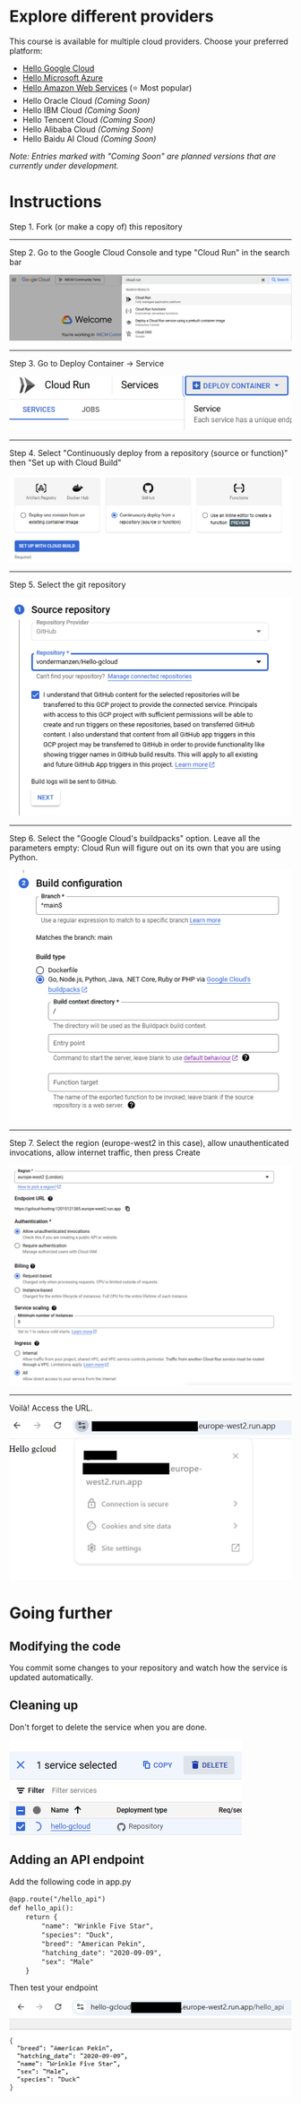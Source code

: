 # Explore different providers

This course is available for multiple cloud providers. Choose your preferred platform:

- [Hello Google Cloud](https://github.com/Oxford-Research-Cloud-Competency-Centre/Hello-gcloud)
- [Hello Microsoft Azure](https://github.com/Oxford-Research-Cloud-Competency-Centre/Hello-mazure)
- [Hello Amazon Web Services](https://github.com/Oxford-Research-Cloud-Competency-Centre/Hello-aws) (⭐ Most popular)
- Hello Oracle Cloud *(Coming Soon)*
- Hello IBM Cloud *(Coming Soon)*
- Hello Tencent Cloud *(Coming Soon)*
- Hello Alibaba Cloud *(Coming Soon)*
- Hello Baidu AI Cloud *(Coming Soon)*

*Note: Entries marked with "Coming Soon" are planned versions that are currently under development.*

# Instructions

Step 1. Fork (or make a copy of) this repository

***

Step 2. Go to the Google Cloud Console and type "Cloud Run" in the search bar

![Step 2](README_images/img1.png)

***

Step 3. Go to Deploy Container -> Service

![Step 3](README_images/img2.png)

***

Step 4. Select "Continuously deploy from a repository (source or function)" then "Set up with Cloud Build" 

![Step 4](README_images/img3.png)

***

Step 5. Select the git repository 

![Step 5](README_images/img4.png)

***

Step 6. Select the "Google Cloud's buildpacks" option. Leave all the parameters empty: Cloud Run will figure out on its own that you are using Python. 

![Step 6](README_images/img5.png)

***

Step 7. Select the region (europe-west2 in this case), allow unauthenticated invocations, allow internet traffic, then press Create

![Step 7](README_images/img6.png)

***

Voilà! Access the URL.

![Voilà](README_images/img7.png)

# Going further

## Modifying the code

You commit some changes to your repository and watch how the service is updated automatically. 

## Cleaning up

Don't forget to delete the service when you are done. 

![Deleting a service](README_images/delete.png)

## Adding an API endpoint

Add the following code in app.py 

```	
@app.route("/hello_api")
def hello_api():
    return {
		"name": "Wrinkle Five Star",
		"species": "Duck",
		"breed": "American Pekin",
		"hatching_date": "2020-09-09",
		"sex": "Male"
    }
```

Then test your endpoint

![API endpoint](README_images/hello_api.png)


